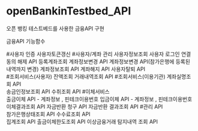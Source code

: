 # openBankinTestbed_API
오픈 뱅킹 테스트베드를 사용한 금융API 구현

금융API 기능함수

#사용자 인증
  사용자토큰갱신 
#사용자/계좌 관리
  사용자정보조회 
  사용자 로그인 연결 동의 해제 API 
  등록계좌조회 
  계좌정보변경 API 
  계좌정보변경 API(참가은행에 등록된 내역까지 변경) 
  계좌정보조회 API 
  계좌해지 API 
  사용자탈퇴 API  
#조회서비스(사용자)
  잔액조회
  거래내역조회 API 
#조회서비스(이용기관) 
  계좌실명조회 API  
  송금인정보조회 API
  수취조회 API 
#이체서비스  
  출금이체 API - 계좌정보 , 핀테크이용번호 
  입금이체 API - 계좌정보 , 핀테크이용번호  
  이체결과조회 API 
  자금반환 청구 API 
  자금반환 결과조회 API 
#관리 API  
  참가은행상태조회 API 
  수수료조회 API  
  집계조회 API 
  출금이체한도조회 API
  이상금융거래 탐지내역 조회 API 
